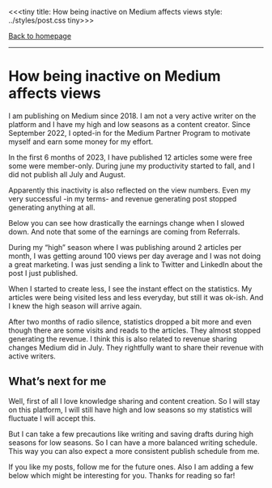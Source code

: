<<<tiny
title: How being inactive on Medium affects views
style: ../styles/post.css
tiny>>>

[Back to homepage](../index.html)

---

# How being inactive on Medium affects views

I am publishing on Medium since 2018. I am not a very active writer on the platform and I have my high and low seasons as a content creator. Since September 2022, I opted-in for the Medium Partner Program to motivate myself and earn some money for my effort.

In the first 6 months of 2023, I have published 12 articles some were free some were member-only. During june my productivity started to fall, and I did not publish all July and August.

Apparently this inactivity is also reflected on the view numbers. Even my very successful -in my terms- and revenue generating post stopped generating anything at all.

Below you can see how drastically the earnings change when I slowed down. And note that some of the earnings are coming from Referrals.

During my “high” season where I was publishing around 2 articles per month, I was getting around 100 views per day average and I was not doing a great marketing. I was just sending a link to Twitter and LinkedIn about the post I just published.

When I started to create less, I see the instant effect on the statistics. My articles were being visited less and less everyday, but still it was ok-ish. And I knew the high season will arrive again.

After two months of radio silence, statistics dropped a bit more and even though there are some visits and reads to the articles. They almost stopped generating the revenue. I think this is also related to revenue sharing changes Medium did in July. They rightfully want to share their revenue with active writers.

## What’s next for me
Well, first of all I love knowledge sharing and content creation. So I will stay on this platform, I will still have high and low seasons so my statistics will fluctuate I will accept this.

But I can take a few precautions like writing and saving drafts during high seasons for low seasons. So I can have a more balanced writing schedule. This way you can also expect a more consistent publish schedule from me.

If you like my posts, follow me for the future ones. Also I am adding a few below which might be interesting for you. Thanks for reading so far!